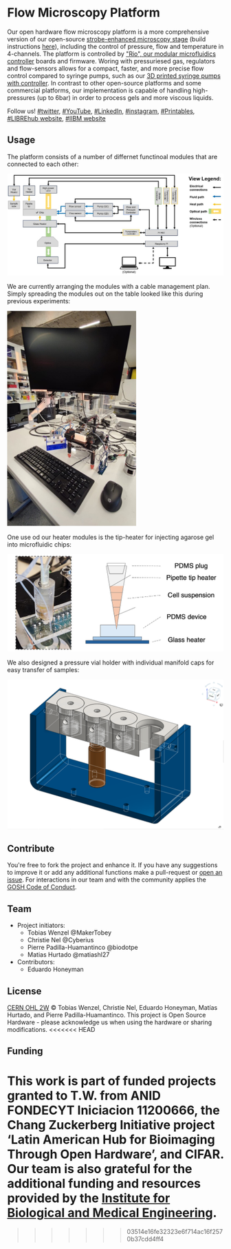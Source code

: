 # Flow Microscopy Platform
Our open hardware flow microscopy platform is a more comprehensive version of our open-source [strobe-enhanced microscopy stage](https://github.com/wenzel-lab/strobe-enhanced-microscopy-stage) (build instructions [here](https://wenzel-lab.github.io/strobe-enhanced-microscopy-stage/)), including the control of pressure, flow and temperature in 4-channels. The platform is controlled by ["Rio", our modular microfluidics controller](https://github.com/wenzel-lab/modular-microfluidics-workstation-controller) boards and firmware. Woring with pressuriesed gas, regulators and flow-sensors allows for a compact, faster, and more precise flow control compared to syringe pumps, such as our [3D printed syringe pumps with controller](https://github.com/wenzel-lab/syringe-pumps-and-controller). In contrast to other open-source platforms and some commercial platforms, our implementation is capable of handling high-pressures (up to 6bar) in order to process gels and more viscous liquids.

Follow us! [#twitter](https://twitter.com/WenzelLab), [#YouTube](https://www.youtube.com/@librehub), [#LinkedIn](https://www.linkedin.com/company/92802424), [#instagram](https://www.instagram.com/wenzellab/), [#Printables](https://www.printables.com/@WenzelLab), [#LIBREhub website](https://librehub.github.io), [#IIBM website](https://ingenieriabiologicaymedica.uc.cl/en/people/faculty/821-tobias-wenzel)

## Usage

The platform consists of a number of differnet functinoal modules that are connected to each other:
<p align="left">
<img src="./images/flow-platform-diagram.jpg" width="600">
</p>

We are currently arranging the modules with a cable management plan. Simply spreading the modules out on the table looked like this during previous experiments:
<p align="left">
<img src="./images/flow-platform.jpg" width="300">
</p>

One use od our heater modules is the tip-heater for injecting agarose gel into microfluidic chips:
<p align="left">
<img src="./images/tip-heater.jpg" width="600">
</p>

We also designed a pressure vial holder with individual manifold caps for easy transfer of samples:
<p align="left">
<img src="./images/4-cap-mainfold_w_hidden_edges.png" width="600">
</p>

## Contribute

You're free to fork the project and enhance it. If you have any suggestions to improve it or add any additional functions make a pull-request or [open an issue](https://github.com/wenzel-lab/flow-microscopy-platform/issues/new).
For interactions in our team and with the community applies the [GOSH Code of Conduct](https://openhardware.science/gosh-2017/gosh-code-of-conduct/).

## Team

+ Project initiators:
    - Tobias Wenzel @MakerTobey
    - Christie Nel @Cyberius
    - Pierre Padilla-Huamantinco @biodotpe
    - Matias Hurtado @matiashl27
+ Contributors:
    - Eduardo Honeyman

## License

[CERN OHL 2W](LICENSE) © Tobias Wenzel, Christie Nel, Eduardo Honeyman, Matías Hurtado, and Pierre Padilla-Huamantinco. This project is Open Source Hardware - please acknowledge us when using the hardware or sharing modifications.
<<<<<<< HEAD

## Funding

This work is part of funded projects granted to T.W. from ANID FONDECYT Iniciacion 11200666, the Chang Zuckerberg Initiative project ‘Latin American Hub for Bioimaging Through Open Hardware’, and CIFAR. Our team is also grateful for the additional funding and resources provided by the [Institute for Biological and Medical Engineering](https://ingenieriabiologicaymedica.uc.cl/en/).
=======
>>>>>>> 03514e16fe32323e6f714ac16f2570b37cdd4ff4
